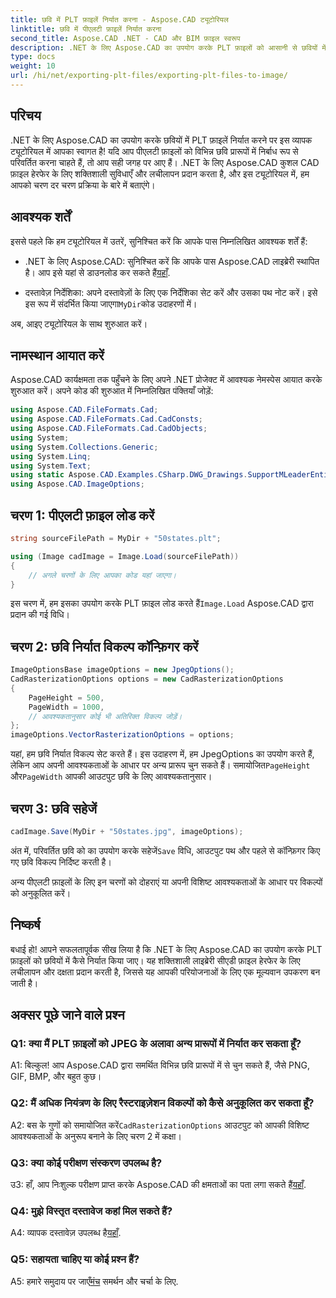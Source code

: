 ```yaml
---
title: छवि में PLT फ़ाइलें निर्यात करना - Aspose.CAD ट्यूटोरियल
linktitle: छवि में पीएलटी फ़ाइलें निर्यात करना
second_title: Aspose.CAD .NET - CAD और BIM फ़ाइल स्वरूप
description: .NET के लिए Aspose.CAD का उपयोग करके PLT फ़ाइलों को आसानी से छवियों में परिवर्तित करें। अपनी CAD फ़ाइल हेरफेर आवश्यकताओं के लिए लचीले विकल्पों और निर्बाध एकीकरण का अन्वेषण करें।
type: docs
weight: 10
url: /hi/net/exporting-plt-files/exporting-plt-files-to-image/
---
```

## परिचय

.NET के लिए Aspose.CAD का उपयोग करके छवियों में PLT फ़ाइलें निर्यात करने पर इस व्यापक ट्यूटोरियल में आपका स्वागत है! यदि आप पीएलटी फ़ाइलों को विभिन्न छवि प्रारूपों में निर्बाध रूप से परिवर्तित करना चाहते हैं, तो आप सही जगह पर आए हैं। .NET के लिए Aspose.CAD कुशल CAD फ़ाइल हेरफेर के लिए शक्तिशाली सुविधाएँ और लचीलापन प्रदान करता है, और इस ट्यूटोरियल में, हम आपको चरण दर चरण प्रक्रिया के बारे में बताएंगे।

## आवश्यक शर्तें

इससे पहले कि हम ट्यूटोरियल में उतरें, सुनिश्चित करें कि आपके पास निम्नलिखित आवश्यक शर्तें हैं:

-  .NET के लिए Aspose.CAD: सुनिश्चित करें कि आपके पास Aspose.CAD लाइब्रेरी स्थापित है। आप इसे यहां से डाउनलोड कर सकते हैं[यहाँ](https://releases.aspose.com/cad/net/).

-  दस्तावेज़ निर्देशिका: अपने दस्तावेज़ों के लिए एक निर्देशिका सेट करें और उसका पथ नोट करें। इसे इस रूप में संदर्भित किया जाएगा`MyDir`कोड उदाहरणों में।

अब, आइए ट्यूटोरियल के साथ शुरुआत करें।

## नामस्थान आयात करें

Aspose.CAD कार्यक्षमता तक पहुँचने के लिए अपने .NET प्रोजेक्ट में आवश्यक नेमस्पेस आयात करके शुरुआत करें। अपने कोड की शुरुआत में निम्नलिखित पंक्तियाँ जोड़ें:

```csharp
using Aspose.CAD.FileFormats.Cad;
using Aspose.CAD.FileFormats.Cad.CadConsts;
using Aspose.CAD.FileFormats.Cad.CadObjects;
using System;
using System.Collections.Generic;
using System.Linq;
using System.Text;
using static Aspose.CAD.Examples.CSharp.DWG_Drawings.SupportMLeaderEntityForDWGFormat;
using Aspose.CAD.ImageOptions;
```

## चरण 1: पीएलटी फ़ाइल लोड करें

```csharp
string sourceFilePath = MyDir + "50states.plt";

using (Image cadImage = Image.Load(sourceFilePath))
{
    // अगले चरणों के लिए आपका कोड यहां जाएगा।
}
```

 इस चरण में, हम इसका उपयोग करके PLT फ़ाइल लोड करते हैं`Image.Load` Aspose.CAD द्वारा प्रदान की गई विधि।

## चरण 2: छवि निर्यात विकल्प कॉन्फ़िगर करें

```csharp
ImageOptionsBase imageOptions = new JpegOptions();
CadRasterizationOptions options = new CadRasterizationOptions
{
    PageHeight = 500,
    PageWidth = 1000,
    // आवश्यकतानुसार कोई भी अतिरिक्त विकल्प जोड़ें।
};
imageOptions.VectorRasterizationOptions = options;
```

 यहां, हम छवि निर्यात विकल्प सेट करते हैं। इस उदाहरण में, हम JpegOptions का उपयोग करते हैं, लेकिन आप अपनी आवश्यकताओं के आधार पर अन्य प्रारूप चुन सकते हैं। समायोजित`PageHeight` और`PageWidth` आपकी आउटपुट छवि के लिए आवश्यकतानुसार।

## चरण 3: छवि सहेजें

```csharp
cadImage.Save(MyDir + "50states.jpg", imageOptions);
```

 अंत में, परिवर्तित छवि को का उपयोग करके सहेजें`Save` विधि, आउटपुट पथ और पहले से कॉन्फ़िगर किए गए छवि विकल्प निर्दिष्ट करती है।

अन्य पीएलटी फ़ाइलों के लिए इन चरणों को दोहराएं या अपनी विशिष्ट आवश्यकताओं के आधार पर विकल्पों को अनुकूलित करें।

## निष्कर्ष

बधाई हो! आपने सफलतापूर्वक सीख लिया है कि .NET के लिए Aspose.CAD का उपयोग करके PLT फ़ाइलों को छवियों में कैसे निर्यात किया जाए। यह शक्तिशाली लाइब्रेरी सीएडी फ़ाइल हेरफेर के लिए लचीलापन और दक्षता प्रदान करती है, जिससे यह आपकी परियोजनाओं के लिए एक मूल्यवान उपकरण बन जाती है।

## अक्सर पूछे जाने वाले प्रश्न

### Q1: क्या मैं PLT फ़ाइलों को JPEG के अलावा अन्य प्रारूपों में निर्यात कर सकता हूँ?

A1: बिल्कुल! आप Aspose.CAD द्वारा समर्थित विभिन्न छवि प्रारूपों में से चुन सकते हैं, जैसे PNG, GIF, BMP, और बहुत कुछ।

### Q2: मैं अधिक नियंत्रण के लिए रैस्टराइज़ेशन विकल्पों को कैसे अनुकूलित कर सकता हूँ?

 A2: बस के गुणों को समायोजित करें`CadRasterizationOptions` आउटपुट को आपकी विशिष्ट आवश्यकताओं के अनुरूप बनाने के लिए चरण 2 में कक्षा।

### Q3: क्या कोई परीक्षण संस्करण उपलब्ध है?

 उ3: हाँ, आप निःशुल्क परीक्षण प्राप्त करके Aspose.CAD की क्षमताओं का पता लगा सकते हैं[यहाँ](https://releases.aspose.com/).

### Q4: मुझे विस्तृत दस्तावेज कहां मिल सकते हैं?

 A4: व्यापक दस्तावेज़ उपलब्ध है[यहाँ](https://reference.aspose.com/cad/net/).

### Q5: सहायता चाहिए या कोई प्रश्न हैं?

 A5: हमारे समुदाय पर जाएँ[मंच](https://forum.aspose.com/c/cad/19) समर्थन और चर्चा के लिए.
